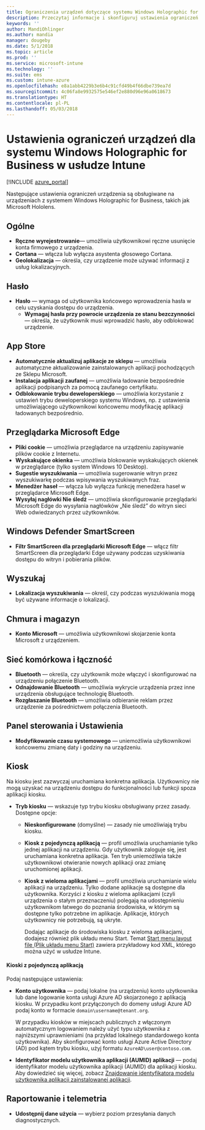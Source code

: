 ```yaml
---
title: Ograniczenia urządzeń dotyczące systemu Windows Holographic for Business w usłudze Microsoft Intune na platformie Azure | Microsoft Docs
description: Przeczytaj informacje i skonfiguruj ustawienia ograniczeń urządzeń w usłudze Microsoft Intune dla systemu Windows Holographic for Business, w tym wyrejestrowanie, geolokalizację, hasła, instalowanie aplikacji ze sklepu z aplikacjami, pliki cookie i menu podręczne w programie Microsoft Edge, usługę Windows Defender, wyszukiwanie, chmurę i magazyn, łączność Bluetooth, czas systemowy i dane użycia na platformie Azure.
keywords: ''
author: MandiOhlinger
ms.author: mandia
manager: dougeby
ms.date: 5/1/2018
ms.topic: article
ms.prod: ''
ms.service: microsoft-intune
ms.technology: ''
ms.suite: ems
ms.custom: intune-azure
ms.openlocfilehash: e8a1abb4229b3e6b4c91cfd49b4f66dbe739ea7d
ms.sourcegitcommit: 4c06fa8e9932575e546ef2e880d96e96a0618673
ms.translationtype: HT
ms.contentlocale: pl-PL
ms.lasthandoff: 05/03/2018
---
```

# <a name="device-restriction-settings-for-windows-holographic-for-business-in-intune"></a>Ustawienia ograniczeń urządzeń dla systemu Windows Holographic for Business w usłudze Intune

[!INCLUDE [azure_portal](./includes/azure_portal.md)]

Następujące ustawienia ograniczeń urządzenia są obsługiwane na urządzeniach z systemem Windows Holographic for Business, takich jak Microsoft Hololens.

## <a name="general"></a>Ogólne

- **Ręczne wyrejestrowanie**— umożliwia użytkownikowi ręczne usunięcie konta firmowego z urządzenia.
- **Cortana** — włącza lub wyłącza asystenta głosowego Cortana.
- **Geolokalizacja** — określa, czy urządzenie może używać informacji z usług lokalizacyjnych.

## <a name="password"></a>Hasło
-   **Hasło** — wymaga od użytkownika końcowego wprowadzenia hasła w celu uzyskania dostępu do urządzenia.
    -   **Wymagaj hasła przy powrocie urządzenia ze stanu bezczynności** — określa, że użytkownik musi wprowadzić hasło, aby odblokować urządzenie.

## <a name="app-store"></a>App Store

-   **Automatycznie aktualizuj aplikacje ze sklepu** — umożliwia automatyczne aktualizowanie zainstalowanych aplikacji pochodzących ze Sklepu Microsoft.
-   **Instalacja aplikacji zaufanej** — umożliwia ładowanie bezpośrednie aplikacji podpisanych za pomocą zaufanego certyfikatu.
-   **Odblokowanie trybu deweloperskiego** — umożliwia korzystanie z ustawień trybu deweloperskiego systemu Windows, np. z ustawienia umożliwiającego użytkownikowi końcowemu modyfikację aplikacji ładowanych bezpośrednio.

## <a name="edge-browser"></a>Przeglądarka Microsoft Edge

-   **Pliki cookie** — umożliwia przeglądarce na urządzeniu zapisywanie plików cookie z Internetu.
-   **Wyskakujące okienka** — umożliwia blokowanie wyskakujących okienek w przeglądarce (tylko system Windows 10 Desktop).
-   **Sugestie wyszukiwania** — umożliwia sugerowanie witryn przez wyszukiwarkę podczas wpisywania wyszukiwanych fraz.
-   **Menedżer haseł** — włącza lub wyłącza funkcję menedżera haseł w przeglądarce Microsoft Edge.
- **Wysyłaj nagłówki Nie śledź** — umożliwia skonfigurowanie przeglądarki Microsoft Edge do wysyłania nagłówków „Nie śledź” do witryn sieci Web odwiedzanych przez użytkowników.

## <a name="windows-defender-smart-screen"></a>Windows Defender SmartScreen

- **Filtr SmartScreen dla przeglądarki Microsoft Edge** — włącz filtr SmartScreen dla przeglądarki Edge używany podczas uzyskiwania dostępu do witryn i pobierania plików.

## <a name="search"></a>Wyszukaj
- **Lokalizacja wyszukiwania** — określ, czy podczas wyszukiwania mogą być używane informacje o lokalizacji.

## <a name="cloud-and-storage"></a>Chmura i magazyn
-   **Konto Microsoft** — umożliwia użytkownikowi skojarzenie konta Microsoft z urządzeniem.

## <a name="cellular-and-connectivity"></a>Sieć komórkowa i łączność

-   **Bluetooth** — określa, czy użytkownik może włączyć i skonfigurować na urządzeniu połączenie Bluetooth.
-   **Odnajdowanie Bluetooth** — umożliwia wykrycie urządzenia przez inne urządzenia obsługujące technologię Bluetooth.
-   **Rozgłaszanie Bluetooth** — umożliwia odbieranie reklam przez urządzenie za pośrednictwem połączenia Bluetooth.

## <a name="control-panel-and-settings"></a>Panel sterowania i Ustawienia

- **Modyfikowanie czasu systemowego** — uniemożliwia użytkownikowi końcowemu zmianę daty i godziny na urządzeniu.

## <a name="kiosk"></a>Kiosk

Na kiosku jest zazwyczaj uruchamiana konkretna aplikacja. Użytkownicy nie mogą uzyskać na urządzeniu dostępu do funkcjonalności lub funkcji spoza aplikacji kiosku.

- **Tryb kiosku** — wskazuje typ trybu kiosku obsługiwany przez zasady. Dostępne opcje:

  - **Nieskonfigurowane** (domyślne) — zasady nie umożliwiają trybu kiosku. 
  - **Kiosk z pojedynczą aplikacją** — profil umożliwia uruchamianie tylko jednej aplikacji na urządzeniu. Gdy użytkownik zaloguje się, jest uruchamiana konkretna aplikacja. Ten tryb uniemożliwia także użytkownikowi otwieranie nowych aplikacji oraz zmianę uruchomionej aplikacji.
  - **Kiosk z wieloma aplikacjami** — profil umożliwia uruchamianie wielu aplikacji na urządzeniu. Tylko dodane aplikacje są dostępne dla użytkownika. Korzyści z kiosku z wieloma aplikacjami (czyli urządzenia o stałym przeznaczeniu) polegają na udostępnieniu użytkownikom łatwego do poznania środowiska, w którym są dostępne tylko potrzebne im aplikacje. Aplikacje, których użytkownicy nie potrzebują, są ukryte. 
  
    Dodając aplikacje do środowiska kiosku z wieloma aplikacjami, dodajesz również plik układu menu Start. Temat [Start menu layout file (Plik układu menu Start)](https://docs.microsoft.com/hololens/hololens-kiosk#start-layout-file-for-intune) zawiera przykładowy kod XML, którego można użyć w usłudze Intune. 

#### <a name="single-app-kiosks"></a>Kioski z pojedynczą aplikacją
Podaj następujące ustawienia:

- **Konto użytkownika** — podaj lokalne (na urządzeniu) konto użytkownika lub dane logowanie konta usługi Azure AD skojarzonego z aplikacją kiosku. W przypadku kont przyłączonych do domeny usługi Azure AD podaj konto w formacie `domain\username@tenant.org`. 

    W przypadku kiosków w miejscach publicznych z włączonym automatycznym logowaniem należy użyć typu użytkownika z najniższymi uprawnieniami (na przykład lokalnego standardowego konta użytkownika). Aby skonfigurować konto usługi Azure Active Directory (AD) pod kątem trybu kiosku, użyj formatu `AzureAD\user@contoso.com`.

- **Identyfikator modelu użytkownika aplikacji (AUMID) aplikacji** — podaj identyfikator modelu użytkownika aplikacji (AUMID) dla aplikacji kiosku. Aby dowiedzieć się więcej, zobacz [Znajdowanie identyfikatora modelu użytkownika aplikacji zainstalowanej aplikacji](https://docs.microsoft.com/windows-hardware/customize/enterprise/find-the-application-user-model-id-of-an-installed-app).

## <a name="reporting-and-telemetry"></a>Raportowanie i telemetria

- **Udostępnij dane użycia** — wybierz poziom przesyłania danych diagnostycznych.
